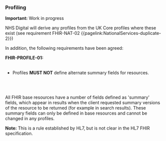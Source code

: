 ### Profiling

 <div markdown="span" class="alert alert-warning" role="alert">
 <i class="fas fa-exclamation-triangle"></i><b> Important:</b> Work in progress</div>

NHS Digital will derive any profiles from the UK Core profiles where these exist (see requirement FHIR-NAT-02 {{pagelink:NationalServices-duplicate-2}})

In addition, the following requirements have been agreed:
<div markdown="span" class="alert alert-warning" role="alert">
<i class="fas fa-exclamation-triangle"></i><b> FHIR-PROFILE-01:</b>

<br/>
<br/>

- Profiles <b>MUST NOT</b> define alternate summary fields for resources.

<br/>
<br/>

All FHIR base resources have a number of fields defined as 'summary' fields, which appear in results when the client requested summary versions of the resource to be returned (for example in search results). These summary fields can only be defined in base resources and cannot be changed in any profiles.

**Note:** This is a rule established by HL7, but is not clear in the HL7 FHIR specification.